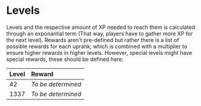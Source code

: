 # Levels

Levels and the respective amount of XP needed to reach them is calculated through an exponantial term \(That way, players have to gather more XP for the next level\). Rewards aren't pre-defined but rather there is a list of possible rewards for each uprank, which is combined with a multiplier to ensure higher rewards in higher levels. However, special levels might have special rewards, these should be defined here:

| Level | Reward |
| :--- | :--- |
| 42 | _To be determined_ |
| 1337 | _To be determined_ |
